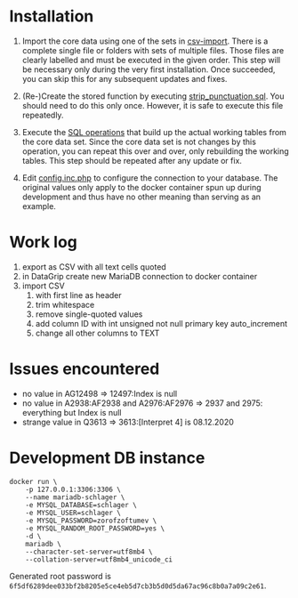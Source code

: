 # Installation

1. Import the core data using one of the sets in [csv-import](./csv-import/). There is a complete single file or folders with sets of multiple files. Those files are clearly labelled and must be executed in the given order. This step will be necessary only during the very first installation. Once succeeded, you can skip this for any subsequent updates and fixes.

2. (Re-)Create the stored function by executing [strip_punctuation.sql](./strip_punctuation.sql). You should need to do this only once. However, it is safe to execute this file repeatedly.

3. Execute the [SQL operations](./operations-compact.sql) that build up the actual working tables from the core data set. Since the core data set is not changes by this operation, you can repeat this over and over, only rebuilding the working tables. This step should be repeated after any update or fix.

4. Edit [config.inc.php](./web/config.inc.php) to configure the connection to your database. The original values only apply to the docker container spun up during development and thus have no other meaning than serving as an example.

# Work log

1. export as CSV with all text cells quoted
2. in DataGrip create new MariaDB connection to docker container
3. import CSV
    1. with first line as header
    2. trim whitespace
    3. remove single-quoted values
    4. add column ID with int unsigned not null primary key auto_increment
    5. change all other columns to TEXT

# Issues encountered

- no value in AG12498 => 12497:Index is null
- no value in A2938:AF2938 and A2976:AF2976 => 2937 and 2975: everything but Index is null
- strange value in Q3613 => 3613:\[Interpret 4] is 08.12.2020

# Development DB instance

    docker run \
        -p 127.0.0.1:3306:3306 \
        --name mariadb-schlager \
        -e MYSQL_DATABASE=schlager \
        -e MYSQL_USER=schlager \
        -e MYSQL_PASSWORD=zorofzoftumev \
        -e MYSQL_RANDOM_ROOT_PASSWORD=yes \
        -d \
        mariadb \
        --character-set-server=utf8mb4 \
        --collation-server=utf8mb4_unicode_ci

Generated root password is ```6f5df6289dee033bf2b8205e5ce4eb5d7cb3b5d0d5da67ac96c8b0a7a09c2e61```.

